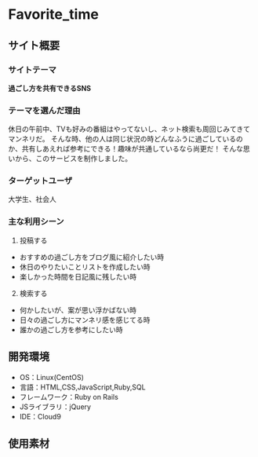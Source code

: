 # Favorite_time

## サイト概要
### サイトテーマ
**過ごし方を共有できるSNS**

### テーマを選んだ理由
  休日の午前中、TVも好みの番組はやってないし、ネット検索も周回じみてきてマンネリだ。
そんな時、他の人は同じ状況の時どんなふうに過ごしているのか、共有しあえれば参考にできる！趣味が共通しているなら尚更だ！
そんな思いから、このサービスを制作しました。

### ターゲットユーザ
大学生、社会人

### 主な利用シーン
1. 投稿する
  * おすすめの過ごし方をブログ風に紹介したい時
  * 休日のやりたいことリストを作成したい時
  * 楽しかった時間を日記風に残したい時
2. 検索する
  * 何かしたいが、案が思い浮かばない時
  * 日々の過ごし方にマンネリ感を感じてる時
  * 誰かの過ごし方を参考にしたい時

## 開発環境
- OS：Linux(CentOS)
- 言語：HTML,CSS,JavaScript,Ruby,SQL
- フレームワーク：Ruby on Rails
- JSライブラリ：jQuery
- IDE：Cloud9

## 使用素材
